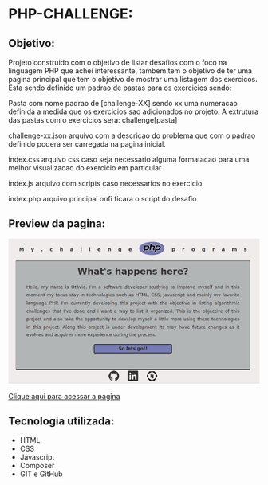 # PHP-CHALLENGE:

## Objetivo:

Projeto construido com o objetivo de listar desafios com o foco na linguagem PHP que achei interessante, tambem tem o objetivo de ter uma pagina principal que tem o objetivo de mostrar uma listagem dos exercicos.
Esta sendo definido um padrao de pastas para os exercicios sendo:

Pasta com nome padrao de [challenge-XX] sendo xx uma numeracao definida a medida que os exercicios sao adicionados no projeto.
A extrutura das pastas com o exercicios sera:
challenge[pasta]

challenge-xx.json
arquivo com a descricao do problema que com o padrao definido podera ser carregada na pagina inicial.

index.css
arquivo css caso seja necessario alguma formatacao para uma melhor visualizacao do exercicio em particular

index.js
arquivo com scripts caso necessarios no exercicio

index.php
arquivo principal onfi ficara o script do desafio

## Preview da pagina:
![Preview](preview.png)


[Clique aqui para acessar a pagina](https://distro104.github.io/php-challenge/)

## Tecnologia utilizada:
* HTML
* CSS
* Javascript
* Composer
* GIT e GitHub